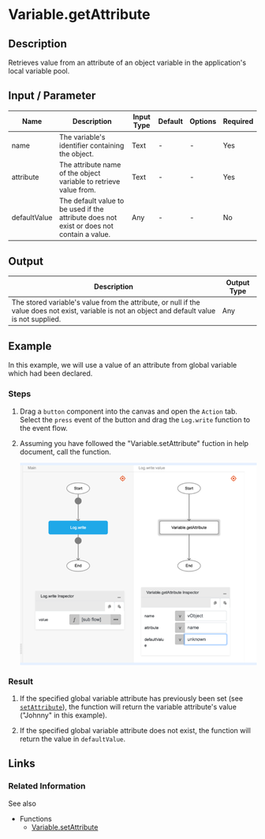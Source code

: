 # Variable.getAttribute

## Description

Retrieves value from an attribute of an object variable in the application's local variable pool.

## Input / Parameter

| Name | Description | Input Type | Default | Options | Required |
| ------ | ------ | ------ | ------ | ------ | ------ |
| name | The variable's identifier containing the object. | Text | - | - | Yes |
| attribute | The attribute name of the object variable to retrieve value from. | Text | - | - | Yes |
| defaultValue | The default value to be used if the attribute does not exist or does not contain a value. | Any | - | - | No |

## Output

| Description | Output Type |
| ------ | ------ |
| The stored variable's value from the attribute, or null if the value does not exist, variable is not an object and default value is not supplied. | Any |

## Example

In this example, we will use a value of an attribute from global variable which had been declared.

### Steps

1. Drag a `button` component into the canvas and open the `Action` tab. Select the `press` event of the button and drag the `Log.write` function to the event flow.
2. Assuming you have followed the "Variable.setAttribute" fuction in help document, call the function.

    <div style="display:flex; align-items:center; justify-content:center; background-color: #E7F1FF;">
        <img src="./getAttribute-step-1.png"
        style="width: 100%; padding: 5px;"/>
    </div>

### Result

1. If the specified global variable attribute has previously been set (see [`setAttribute`](./setAttribute)), the function will return the variable attribute's value ("Johnny" in this example).

2. If the specified global variable attribute does not exist, the function will return the value in `defaultValue`.

## Links

### Related Information

See also 

- Functions
    - [Variable.setAttribute](/document/client/2-5-actions-and-visual-logic/action-reference/react-native/Variable/setAttribute/setAttribute.md)
